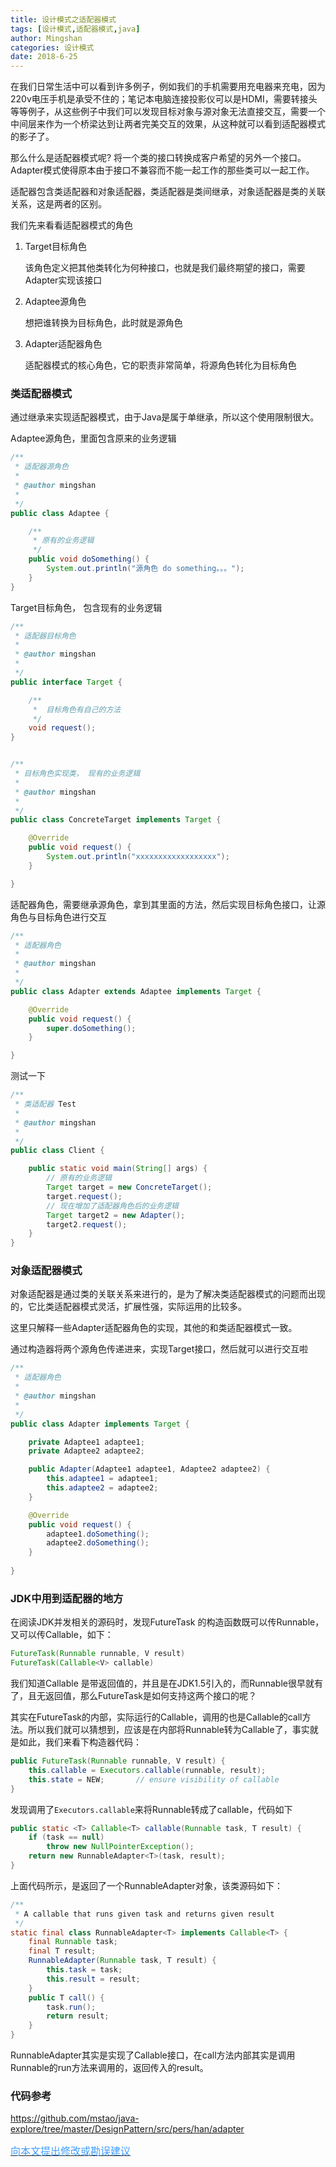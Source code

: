 ```yaml
---
title: 设计模式之适配器模式
tags: [设计模式,适配器模式,java]
author: Mingshan
categories: 设计模式
date: 2018-6-25
---
```


在我们日常生活中可以看到许多例子，例如我们的手机需要用充电器来充电，因为220v电压手机是承受不住的；笔记本电脑连接投影仪可以是HDMI，需要转接头等等例子，从这些例子中我们可以发现目标对象与源对象无法直接交互，需要一个中间层来作为一个桥梁达到让两者完美交互的效果，从这种就可以看到适配器模式的影子了。

<!-- more -->

那么什么是适配器模式呢? 将一个类的接口转换成客户希望的另外一个接口。Adapter模式使得原本由于接口不兼容而不能一起工作的那些类可以一起工作。

适配器包含类适配器和对象适配器，类适配器是类间继承，对象适配器是类的关联关系，这是两者的区别。


我们先来看看适配器模式的角色
1. Target目标角色
   
    该角色定义把其他类转化为何种接口，也就是我们最终期望的接口，需要Adapter实现该接口
2. Adaptee源角色

    想把谁转换为目标角色，此时就是源角色
3. Adapter适配器角色

    适配器模式的核心角色，它的职责非常简单，将源角色转化为目标角色

### 类适配器模式

通过继承来实现适配器模式，由于Java是属于单继承，所以这个使用限制很大。

Adaptee源角色，里面包含原来的业务逻辑

```Java
/**
 * 适配器源角色
 * 
 * @author mingshan
 *
 */
public class Adaptee {

    /**
     * 原有的业务逻辑
     */
    public void doSomething() {
        System.out.println("源角色 do something。。。");
    }
}

```

Target目标角色， 包含现有的业务逻辑

```Java
/**
 * 适配器目标角色
 * 
 * @author mingshan
 *
 */
public interface Target {

    /**
     *  目标角色有自己的方法
     */
    void request();
}


/**
 * 目标角色实现类， 现有的业务逻辑
 * 
 * @author mingshan
 *
 */
public class ConcreteTarget implements Target {

    @Override
    public void request() {
        System.out.println("xxxxxxxxxxxxxxxxxx");
    }

}


```

适配器角色，需要继承源角色，拿到其里面的方法，然后实现目标角色接口，让源角色与目标角色进行交互

```Java
/**
 * 适配器角色
 * 
 * @author mingshan
 *
 */
public class Adapter extends Adaptee implements Target {

    @Override
    public void request() {
        super.doSomething();
    }

}
```

测试一下

```Java
/**
 * 类适配器 Test
 * 
 * @author mingshan
 *
 */
public class Client {

    public static void main(String[] args) {
        // 原有的业务逻辑
        Target target = new ConcreteTarget();
        target.request();
        // 现在增加了适配器角色后的业务逻辑
        Target target2 = new Adapter();
        target2.request();
    }
}

```

### 对象适配器模式

对象适配器是通过类的关联关系来进行的，是为了解决类适配器模式的问题而出现的，它比类适配器模式灵活，扩展性强，实际运用的比较多。

这里只解释一些Adapter适配器角色的实现，其他的和类适配器模式一致。

通过构造器将两个源角色传递进来，实现Target接口，然后就可以进行交互啦

```Java
/**
 * 适配器角色
 * 
 * @author mingshan
 *
 */
public class Adapter implements Target {

    private Adaptee1 adaptee1;
    private Adaptee2 adaptee2;

    public Adapter(Adaptee1 adaptee1, Adaptee2 adaptee2) {
        this.adaptee1 = adaptee1;
        this.adaptee2 = adaptee2;
    }

    @Override
    public void request() {
        adaptee1.doSomething();
        adaptee2.doSomething();
    }
    
}

```

### JDK中用到适配器的地方

在阅读JDK并发相关的源码时，发现FutureTask 的构造函数既可以传Runnable，又可以传Callable，如下：

```Java
FutureTask(Runnable runnable, V result)
FutureTask(Callable<V> callable) 
```

我们知道Callable 是带返回值的，并且是在JDK1.5引入的，而Runnable很早就有了，且无返回值，那么FutureTask是如何支持这两个接口的呢？

其实在FutureTask的内部，实际运行的Callable，调用的也是Callable的call方法。所以我们就可以猜想到，应该是在内部将Runnable转为Callable了，事实就是如此，我们来看下构造器代码：

```Java
public FutureTask(Runnable runnable, V result) {
    this.callable = Executors.callable(runnable, result);
    this.state = NEW;       // ensure visibility of callable
}
```

发现调用了`Executors.callable`来将Runnable转成了callable，代码如下

```Java
public static <T> Callable<T> callable(Runnable task, T result) {
    if (task == null)
        throw new NullPointerException();
    return new RunnableAdapter<T>(task, result);
}
```

上面代码所示，是返回了一个RunnableAdapter对象，该类源码如下：

```Java
/**
 * A callable that runs given task and returns given result
 */
static final class RunnableAdapter<T> implements Callable<T> {
    final Runnable task;
    final T result;
    RunnableAdapter(Runnable task, T result) {
        this.task = task;
        this.result = result;
    }
    public T call() {
        task.run();
        return result;
    }
}
```

RunnableAdapter其实是实现了Callable接口，在call方法内部其实是调用Runnable的run方法来调用的，返回传入的result。


### 代码参考

https://github.com/mstao/java-explore/tree/master/DesignPattern/src/pers/han/adapter


[<font size=3 color="#409EFF">向本文提出修改或勘误建议</font>](https://github.com/mstao/mstao.github.io/blob/hexo/source/_posts/design-pattern-adapter.md)